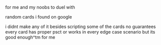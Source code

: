 for me and my noobs to duel with

random cards i found on google

i didnt make any of it besides scripting some of the cards
no guarantees every card has proper psct or works in every edge case scenario but its good enough^tm for me
